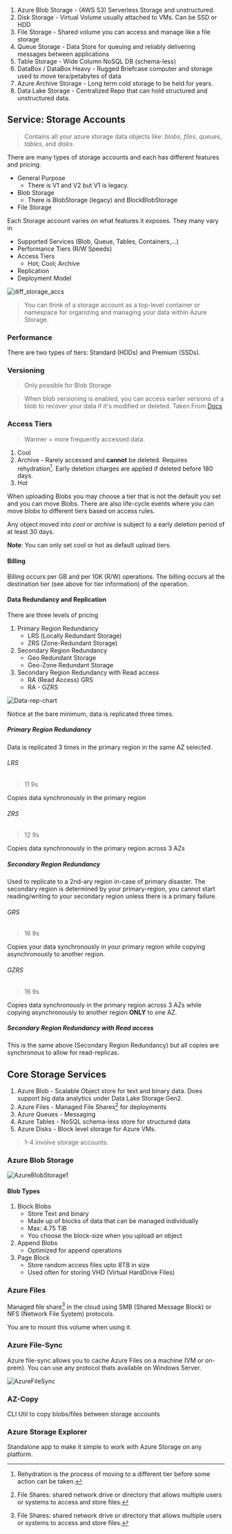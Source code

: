 1. Azure Blob Storage - (AWS S3) Serverless Storage and unstructured.
2. Disk Storage - Virtual Volume usually attached to VMs. Can be SSD or HDD
3. File Storage - Shared volume you can access and manage like a file storage
4. Queue Storage - Data Store for queuing and reliably delivering messages between applications
5. Table Storage - Wide Column NoSQL DB (schema-less)
6. DataBox / DataBox Heavy - Rugged Briefcase computer and storage used to move tera/petabytes of data
7. Azure Archive Storage - Long term cold storage to be held for years.
8. Data Lake Storage - Centralized Repo that can hold structured and unstructured data.
## Service: Storage Accounts

> Contains all your azure storage data objects like: *blobs*, *files*, *queues*, *tables*, and *disks*.


There are many types of storage accounts and each has different features and pricing. 

+ General Purpose
	+ There is V1 and V2 but V1 is legacy.
+ Blob Storage
	+ There is BlobStorage (legacy) and BlockBlobStorage 
+ File Storage

Each Storage account varies on what features it exposes. They many vary in
+ Supported Services (Blob, Queue, Tables, Containers,...)
+ Performance Tiers (R/W Speeds)
+ Access Tiers
	+ Hot; Cool; Archive
+ Replication 
+ Deployment Model

![diff_storage_accs](./img/diff_storage_accs.png)

> You can think of a storage account as a top-level container or namespace for organizing and managing your data within Azure Storage.

### Performance 

There are two types of tiers: Standard (HDDs) and Premium (SSDs). 

### Versioning 

> Only possible for Blob Storage

> When blob versioning is enabled, you can access earlier versions of a blob to recover your data if it's modified or deleted.
> Taken From [Docs](https://learn.microsoft.com/en-us/azure/storage/blobs/versioning-overview)
### Access Tiers

> Warmer = more frequently accessed data. 

1. Cool
2. Archive - Rarely accessed and **cannot** be deleted. Requires rehydration[^1]. Early deletion charges are applied if deleted before 180 days.
3. Hot

When uploading Blobs you may choose a tier that is not the default you set and you can move Blobs. There are also life-cycle events where you can move blobs to different tiers based on access rules. 

Any object moved into *cool* or *archive* is subject to a early deletion period of at least 30 days.

**Note**: You can only set cool or hot as default upload tiers.
#### Billing

Billing occurs per GB and per 10K (R/W) operations. The billing occurs at the destination tier (see above for tier information) of the operation.
#### Data Redundancy and Replication 

There are three levels of pricing

1. Primary Region Redundancy
	+ LRS (Locally Redundant Storage)
	+ ZRS (Zone-Redundant Storage)
2. Secondary Region Redundancy
	+ Geo Redundant Storage
	+ Geo-Zone Redundant Storage
3. Secondary Region Redundancy with Read access
	+ RA (Read Access) GRS
	+ RA - GZRS


![Data-rep-chart](https://media.tutorialsdojo.com/azure_blog_storage_options.png)

Notice at the bare minimum, data is replicated three times.

##### Primary Region Redundancy
Data is replicated 3 times in the primary region in the same AZ selected. 
###### LRS

> 11 9s

Copies data synchronously in the primary region

###### ZRS

> 12 9s

Copies data synchronously in the primary region across 3 AZs


##### Secondary Region Redundancy
Used to replicate to a 2nd-ary region in-case of primary disaster. The secondary region is determined by your primary-region, you cannot start reading/writing to your secondary region unless there is a primary failure.

###### GRS

> 16 9s

Copies your data synchronously in your primary region while copying asynchronously to another region. 

###### GZRS

> 16 9s

Copies data synchronously in the primary region across 3 AZs while copying asynchronously to another region **ONLY** to one AZ.

##### Secondary Region Redundancy with Read access

This is the same above  (Secondary Region Redundancy) but all copies are synchronous to allow for read-replicas. 



## Core Storage Services


1. Azure Blob - Scalable Object store for text and binary data. Does support big data analytics under Data Lake Storage Gen2.
2. Azure Files - Managed File Shares[^2] for deployments 
3. Azure Queues - Messaging 
4. Azure Tables - NoSQL schema-less store for structured data 
5. Azure Disks - Block level storage for Azure VMs.


> 1-4 involve storage accounts.


### Azure Blob Storage

![AzureBlobStorage1](./img/AzureBlobStorage1.png)

#### Blob Types

1. Block Blobs
	+ Store Text and binary
	+ Made up of blocks of data that can be managed individually
	+ Max: 4.75 TiB
	+ You choose the block-size when you upload an object
2. Append Blobs
	+ Optimized for append operations
3. Page Block
	+ Store random access files upto 8TB in size
	+ Used often for storing VHD (Virtual HardDrive Files)


### Azure Files

Managed file share[^2] in the cloud using SMB (Shared Message Block) or NFS (Network File System) protocols.

You are to mount this volume when using it.



### Azure File-Sync
Azure file-sync allows you to cache Azure Files on a machine (VM or on-prem). You can use any protocol thats available on Windows Server.

![AzureFileSync](./img/AzureFileSync.png)

### AZ-Copy

CLI Util to copy blobs/files between storage accounts

### Azure Storage Explorer

Standalone app to make it simple to work with Azure Storage on any platform. 



[^1]: Rehydration is the process of moving to a different tier before some action can be taken.
[^2]: File Shares: shared network drive or directory that allows multiple users or systems to access and store files.